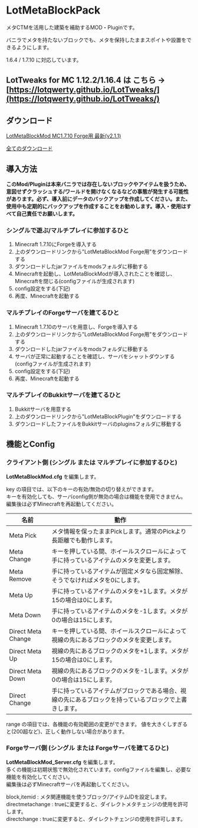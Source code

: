 # LotMetaBlockPack

メタCTMを活用した建築を補助するMOD・Pluginです。

バニラでメタを持たないブロックでも、メタを保持したままスポイトや設置をできるようにします。

1.6.4 / 1.7.10 に対応しています。

##  LotTweaks for MC 1.12.2/1.16.4 は こちら → [https://lotqwerty.github.io/LotTweaks/](https://lotqwerty.github.io/LotTweaks/)


## ダウンロード

[LotMetaBlockMod MC1.7.10 Forge用 最新(v2.1.1)](https://drive.google.com/open?id=1fu36nYGB9F8M8B1yWHMI_nNhtUCzEI3M)

[全てのダウンロード](https://drive.google.com/drive/folders/1PPxjFPtVM3lspYbFkwAWdvSsfhQgEDie?usp=sharing)

## 導入方法

**このMod/Pluginは本来バニラでは存在しないブロックやアイテムを扱うため、 意図せずクラッシュする/ワールドを開けなくなるなどの事態が発生する可能性があります。必ず、導入前にデータのバックアップを作成してください。また、使用中も定期的にバックアップを作成することをお勧めします。導入・使用はすべて自己責任でお願いします。**

### シングルで遊ぶ/マルチプレイに参加するひと

1. Minecraft 1.7.10にForgeを導入する
2. 上のダウンロードリンクから"LotMetaBlockMod Forge用"をダウンロードする
3. ダウンロードしたjarファイルをmodsフォルダに移動する
4. Minecraftを起動し、LotMetaBlockModが導入されたことを確認し、Minecraftを閉じる(configファイルが生成されます)
5. config設定をする(下記)
6. 再度、Minecraftを起動する

### マルチプレイのForgeサーバを建てるひと

1. Minecraft 1.7.10のサーバを用意し、Forgeを導入する
2. 上のダウンロードリンクから"LotMetaBlockMod Forge用"をダウンロードする
3. ダウンロードしたjarファイルをmodsフォルダに移動する
4. サーバが正常に起動することを確認し、サーバをシャットダウンする(configファイルが生成されます)
5. config設定をする(下記)
6. 再度、Minecraftを起動する

### マルチプレイのBukkitサーバを建てるひと

1. Bukkitサーバを用意する
2. 上のダウンロードリンクから"LotMetaBlockPlugin"をダウンロードする
3. ダウンロードしたファイルをBukkitサーバのpluginsフォルダに移動する


## 機能とConfig

### クライアント側 (シングル または マルチプレイに参加するひと)

**LotMetaBlockMod.cfg** を編集します。

key の項目では、以下のキーの有効/無効の切り替えができます。  
キーを有効化しても、サーバconfig側が無効の場合は機能を使用できません。  
編集後は必ずMinecraftを再起動してください。

|名前|動作|
|-|-|
|Meta Pick|メタ情報を保ったままPickします。通常のPickより長距離でも動作します。|
|Meta Change|キーを押している間、ホイールスクロールによって手に持っているアイテムのメタを変更します。|
|Meta Remove|手に持っているアイテムが固定メタなら固定解除、そうでなければメタを0にします。|
|Meta Up|手に持っているアイテムのメタを+1します。メタが15の場合は0にします。|
|Meta Down|手に持っているアイテムのメタを-1します。メタが0の場合は15にします。|
|Direct Meta Change|キーを押している間、ホイールスクロールによって視線の先にあるブロックのメタを変更します。|
|Direct Meta Up|視線の先にあるブロックのメタを+1します。メタが15の場合は0にします。|
|Direct Meta Down|視線の先にあるブロックのメタを-1します。メタが0の場合は15にします。|
|Direct Change|手に持っているアイテムがブロックである場合、視線の先にあるブロックを持っているブロックで上書きします。|

range の項目では、各機能の有効範囲の変更ができます。
値を大きくしすぎると(200超など)、正しく動作しない場合があります。

### Forgeサーバ側 (シングル または Forgeサーバを建てるひと)

**LotMetaBlockMod_Server.cfg** を編集します。  
多くの機能は初期状態で無効化されています。configファイルを編集し、必要な機能を有効化してください。  
編集後は必ずMinecraftサーバを再起動してください。

block,itemid : メタ関連機能を使うブロック/アイテムIDを設定します。  
directmetachange : trueに変更すると、ダイレクトメタチェンジの使用を許可します。  
directchange : trueに変更すると、ダイレクトチェンジの使用を許可します。
